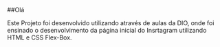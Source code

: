 ##Olá

Este Projeto foi desenvolvido utilizando através de aulas da DIO, onde foi ensinado
o desenvolvimento da página inicial do Insrtagram utilizando HTML e CSS Flex-Box.
